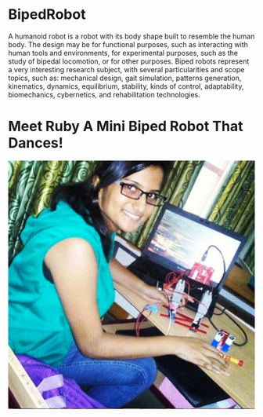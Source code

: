 # BipedRobot
A humanoid robot is a robot with its body shape built to resemble the human body. The design may be for functional purposes, such as interacting with human tools and environments, for experimental purposes, such as the study of bipedal locomotion, or for other purposes. 
 Biped robots represent a very interesting research subject, with several particularities and scope topics, such as: mechanical design, gait simulation, patterns generation, kinematics, dynamics, equilibrium, stability, kinds of control, adaptability, biomechanics, cybernetics, and rehabilitation technologies.
<h1>Meet Ruby A Mini Biped Robot That Dances!</h1>
<img src = "Ruby.png">
